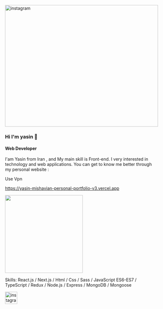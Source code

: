 <img src='https://user-images.githubusercontent.com/94756062/184511497-a3bc3aa1-142b-40fa-a460-14be5590cc6a.jpeg' width='100%'  height='400' alt='instagram'>

### Hi I'm yasin 👋
#### Web Developer

I'am Yasin from Iran , and My main skill is Front-end. I very interested in technology and web applications. You can get to know me better through my personal website :

Use Vpn

https://yasin-mishavian-personal-portfolio-v3.vercel.app

<img src="https://cdn.dribbble.com/users/2069402/screenshots/5574718/gif-4mb.gif" width="256" height="256" />

Skills: React.js / Next.js / Html / Css / Sass / JavaScript ES6-ES7 / TypeScript / Redux / Node.js / Express / MongoDB / Mongoose


[<img src='https://cdn.jsdelivr.net/npm/simple-icons@3.0.1/icons/instagram.svg' alt='instagram' height='40'>](https://www.instagram.com/yasinm.026)

